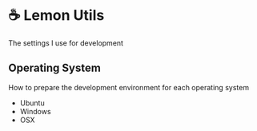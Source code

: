 # :coffee: Lemon Utils

The settings I use for development

## Operating System

How to prepare the development environment for each operating system

 - Ubuntu
 - Windows
 - OSX
